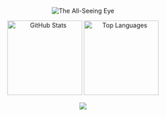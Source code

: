 <p align="center">
  <img src="https://raw.githubusercontent.com/greenizim/greenizim/assets/masonic-animation.gif" alt="The All-Seeing Eye" />
</p>

<p align="center">
  <img src="https://github-readme-stats.vercel.app/api?username=greenizim&show_icons=true&theme=github_dark&hide_border=true" height="170" alt="GitHub Stats" />
  <img src="https://github-readme-stats.vercel.app/api/top-langs/?username=greenizim&layout=compact&theme=github_dark&hide_border=true" height="170" alt="Top Languages" />
</p>

<p align="center">
  <img src="https://profile-counter.glitch.me/Greenizim/count.svg" />
</p>
